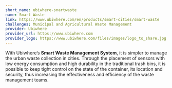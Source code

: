 ```yaml
---
short_name: ubiwhere-snartwaste
name: Smart Waste
link: https://www.ubiwhere.com/en/products/smart-cities/smart-waste
challenges: Municipal and Agricultural Waste Management
provider: Ubiwhere
provider_url: https://www.ubiwhere.com
provider_logo: https://www.ubiwhere.com/files/images/logo_to_share.jpg
---
```


With  Ubiwhere’s **Smart  Waste  Management  System**,  it  is  simpler  to  manage the urban waste collection in cities. Through the placement of sensors with low energy  consumption  and  high  durability  in  the  traditional  trash  bins,  it  is possible  to  keep  tight  control  on  the  state of  the  container,  its  location  and security,   thus   increasing   the   effectiveness   and   efficiency   of   the   waste management teams.